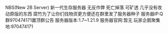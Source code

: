 NBS(New 2B Server)
新一代生存服务器 无反作弊 死亡掉落 可矿透 几乎没有改动原版的东西 腐竹为了让你们找物资更方便还在群里发了服务器种子
服务器IP:Q群970474171置顶群公告
服务器版本:1.7~1.21.9
服务器官网:暂无
玩家企鹅聚集地:970474171